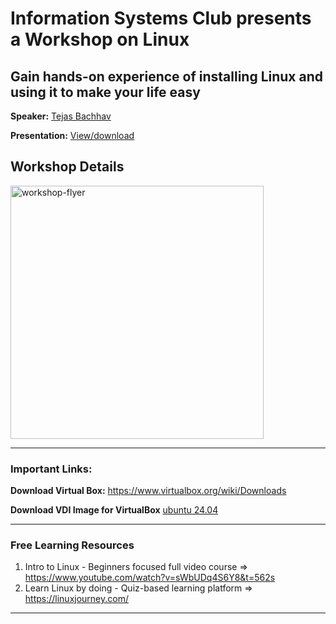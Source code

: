# Information Systems Club presents a Workshop on Linux 
## Gain hands-on experience of installing Linux and using it to make your life easy

__Speaker:__ [Tejas Bachhav](https://www.linkedin.com/in/tejasbachhav/)

__Presentation:__ [View/download](https://docs.google.com/presentation/d/1bkpE9YEKuplNh4BrAW0ERlRh7GI28I7AsTaTXDSLYNQ/edit?usp=sharing)

## Workshop Details

<img width="405" alt="workshop-flyer" src="https://github.com/user-attachments/assets/208c9409-94a7-43bd-b722-a05254177ca2" />

<hr>

### Important Links:

__Download Virtual Box:__ https://www.virtualbox.org/wiki/Downloads

__Download VDI Image for VirtualBox__ [ubuntu 24.04](https://www.osboxes.org/ubuntu/)

<hr>

### Free Learning Resources 

1. Intro to Linux - Beginners focused full video course => https://www.youtube.com/watch?v=sWbUDq4S6Y8&t=562s
2. Learn Linux by doing - Quiz-based learning platform => https://linuxjourney.com/ 
<hr>
